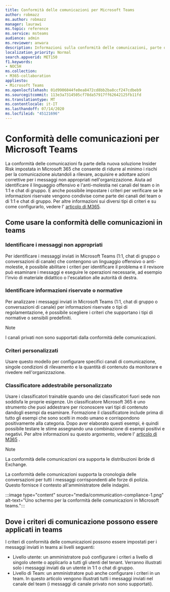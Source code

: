 ```yaml
---
title: Conformità delle comunicazioni per Microsoft Teams
author: robmazz
ms.author: robmazz
manager: laurawi
ms.topic: reference
ms.service: msteams
audience: admin
ms.reviewer: anwara
description: Informazioni sulla conformità delle comunicazioni, parte del set di soluzioni di rischio Insider, dalla prospettiva Microsoft Teams (questo fa parte della funzionalità di conformità delle comunicazioni di M365).
localization_priority: Normal
search.appverid: MET150
f1.keywords:
- NOCSH
ms.collection:
- M365-collaboration
appliesto:
- Microsoft Teams
ms.openlocfilehash: 01d9906044fe0ea8472cd8bb2ba8ccf247cdbeb9
ms.sourcegitcommit: 113e3a7314505cf78da57917ff62642125fb11fd
ms.translationtype: MT
ms.contentlocale: it-IT
ms.lasthandoff: 07/14/2020
ms.locfileid: "45121696"
---
```

# <a name="communication-compliance-for-microsoft-teams"></a>Conformità delle comunicazioni per Microsoft Teams

La conformità delle comunicazioni fa parte della nuova soluzione Insider Risk impostata in Microsoft 365 che consente di ridurre al minimo i rischi per la comunicazione aiutandoli a rilevare, acquisire e adottare azioni correttive per i messaggi non appropriati nell'organizzazione. Aiuta ad identificare il linguaggio offensivo e l'anti-molestia nei canali del team o in 1:1 e chat di gruppo. È anche possibile impostare i criteri per verificare se le informazioni riservate vengono condivise come parte dei canali del team o di 1:1 e chat di gruppo. Per altre informazioni sui diversi tipi di criteri e su come configurarlo, vedere l' [articolo di M365](https://docs.microsoft.com/microsoft-365/compliance/communication-compliance).

## <a name="how-to-use-communication-compliance-in-teams"></a>Come usare la conformità delle comunicazioni in teams

### <a name="identify-inappropriate-messages"></a>Identificare i messaggi non appropriati

Per identificare i messaggi inviati in Microsoft Teams (1:1, chat di gruppo o conversazioni di canale) che contengono un linguaggio offensivo o anti-molestie, è possibile abilitare i criteri per identificare il problema e il revisore può esaminare i messaggi e eseguire le operazioni necessarie, ad esempio l'invio di materiale didattico o l'escalation alle autorità di destra.

### <a name="identify-sensitive-or-regulatory-information"></a>Identificare informazioni riservate o normative

Per analizzare i messaggi inviati in Microsoft Teams (1:1, chat di gruppo o conversazioni di canale) per informazioni riservate o tipi di regolamentazione, è possibile scegliere i criteri che supportano i tipi di normative o sensibili predefiniti.

> [!NOTE]
> I canali privati non sono supportati dalla conformità delle comunicazioni.

### <a name="custom-policy"></a>Criteri personalizzati

Usare questo modello per configurare specifici canali di comunicazione, singole condizioni di rilevamento e la quantità di contenuto da monitorare e rivedere nell'organizzazione.

### <a name="custom-trainable-classifier"></a>Classificatore addestrabile personalizzato

Usare i classificatori trainable quando uno dei classificatori fuori sede non soddisfa le proprie esigenze. Un classificatore Microsoft 365 è uno strumento che puoi addestrare per riconoscere vari tipi di contenuto dandogli esempi da esaminare. Formazione il classificatore include prima di tutto gli esempi che sono scelti in modo umano e corrispondono positivamente alla categoria. Dopo aver elaborato questi esempi, è quindi possibile testare le stime assegnando una combinazione di esempi positivi e negativi. Per altre informazioni su questo argomento, vedere l' [articolo di M365](https://docs.microsoft.com/microsoft-365/compliance/classifier-creating-a-trainable-classifier) .

> [!NOTE]
> La conformità delle comunicazioni ora supporta le distribuzioni ibride di Exchange.

La conformità delle comunicazioni supporta la cronologia delle conversazioni per tutti i messaggi corrispondenti alle forze di polizia. Questo fornisce il contesto all'amministratore delle indagini.

:::image type="content" source="media/communication-compliance-1.png" alt-text="Uno schermo per la conformità delle comunicazioni in Microsoft teams.":::

## <a name="where-communication-policies-can-be-applied-in-teams"></a>Dove i criteri di comunicazione possono essere applicati in teams

I criteri di conformità delle comunicazioni possono essere impostati per i messaggi inviati in teams ai livelli seguenti:

- Livello utente: un amministratore può configurare i criteri a livello di singolo utente o applicarlo a tutti gli utenti del tenant. Verranno illustrati solo i messaggi inviati da un utente in 1:1 o chat di gruppo.
- Livello di Team: un amministratore può anche configurare i criteri in un team. In questo articolo vengono illustrati tutti i messaggi inviati nel canale del team (i messaggi di canale privato non sono supportati).
